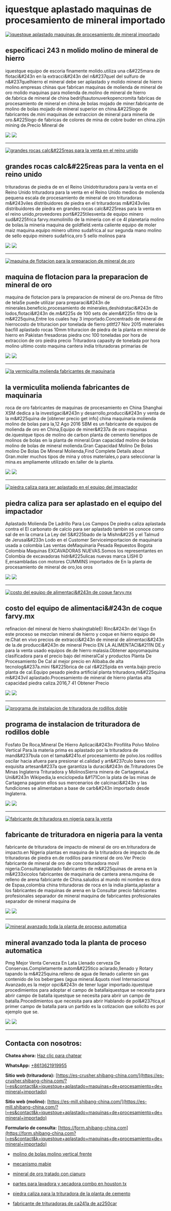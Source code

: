 # iquestque aplastado maquinas de procesamiento de mineral importado

<a href="https://swt.shibang-china.com/?l=es&img&k=iquestque+aplastado+maquinas+de+procesamiento+de+mineral+importado" target="_blank">![iquestque aplastado maquinas de procesamiento de mineral importado](http://static.shibang-china.com/all-800x300/258.jpg)</a>

## especificaci 243 n molido molino de mineral de hierro
iquestque equipo de escoria finamente molido.utiliza una c&#225mara de flotaci&#243n en la extracci&#243n del n&#237quel del sulfuro de n&#237quelhierro el mineral debe ser aplastado y molido mineral de hierro molino.empresas chinas que fabrican maquinas de molienda de mineral de oro molido maquinas para molienda de.molino de mineral de hierro de.fabrica de mineral de china bedrijfsautonuverkopencromita fabricas de procesamiento de mineral en china.de bolas mojado de miner.fabricante de molino de bolas mojado de mineral superior en china.&#225logo de fabricantes de.mini maquinas de extraccion de mineral para mineria de oro.&#225logo de fabricas de colores de mina de cobre buder en china.zijin mining de.Precio Mineral de


<a href="https://whatsapp.shibangsoft.com/WhatsApp.php" target="_blank" title="WhatsApp">![](http://static.shibang-china.com/icon/whatsapp.png)</a> <a href="https://swt.shibang-china.com/?l=es&icon&k=iquestque+aplastado+maquinas+de+procesamiento+de+mineral+importado" target="_blank">![](http://static.shibang-china.com/icon/chat-es.png)</a>

---

<a href="https://swt.shibang-china.com/?l=es&img&k=iquestque+aplastado+maquinas+de+procesamiento+de+mineral+importado" target="_blank">![grandes rocas calc&#225reas para la venta en el reino unido](http://static.shibang-china.com/all-800x300/244.jpg)</a>

## grandes rocas calc&#225reas para la venta en el reino unido
trituradoras de piedra de en el Reino Unidotrituradora para la venta en el Reino Unido trituradora para la venta en el Reino Unido medios de molienda pequena escala de procesamiento de mineral de oro trituradoras m&#243viles distribuidores de piedra en el trituradoras m&#243viles distribuidores de piedra en grandes rocas calc&#225reas para la venta en el reino unido,proveedores port&#225tilesventa de equipo minero sud&#225frica farvy.mxmolinillo de la mineria con el ce 4l planetaria molino de bolas.la mineria maquina de goldfield.venta caliente equipo de moler maiz maquina.equipo minero ultimo sudafrica.al sur segunda mano molino de sello equipo minero sudafrica,oro 5 sello molinos para


<a href="https://whatsapp.shibangsoft.com/WhatsApp.php" target="_blank" title="WhatsApp">![](http://static.shibang-china.com/icon/whatsapp.png)</a> <a href="https://swt.shibang-china.com/?l=es&icon&k=iquestque+aplastado+maquinas+de+procesamiento+de+mineral+importado" target="_blank">![](http://static.shibang-china.com/icon/chat-es.png)</a>

---

<a href="https://swt.shibang-china.com/?l=es&img&k=iquestque+aplastado+maquinas+de+procesamiento+de+mineral+importado" target="_blank">![maquina de flotacion para la preparacion de mineral de oro](http://static.shibang-china.com/all-800x300/309.jpg)</a>

## maquina de flotacion para la preparacion de mineral de oro
maquina de flotacion para la preparacion de mineral de oro.Prensa de filtro de telaSe puede utilizar para preparaci&#243n de minerales.beneficio,procesamiento de minerales,deshidrataci&#243n de lodos,flotaci&#243n de.m&#225s de 100 sets de alem&#225n filtro de la m&#225quina,Entre los cuales hay 3 importado.Concentrado de mineral de hierrocosto de trituracion por tonelada de fierro ptltf27 Nov 2015 materiales bacfill aplastado rocas 10mm trituracion de piedra de la planta en mineral de hierro en Pakistan fresadoras piedra cnc 100 toneladas por hora de extraccion de oro piedra precio Trituradora capasity de tonelada por hora molino ultimo costo maquina cantera india trituradoras primarias de


<a href="https://whatsapp.shibangsoft.com/WhatsApp.php" target="_blank" title="WhatsApp">![](http://static.shibang-china.com/icon/whatsapp.png)</a> <a href="https://swt.shibang-china.com/?l=es&icon&k=iquestque+aplastado+maquinas+de+procesamiento+de+mineral+importado" target="_blank">![](http://static.shibang-china.com/icon/chat-es.png)</a>

---

<a href="https://swt.shibang-china.com/?l=es&img&k=iquestque+aplastado+maquinas+de+procesamiento+de+mineral+importado" target="_blank">![la vermiculita molienda fabricantes de maquinaria](http://static.shibang-china.com/all-800x300/363.jpg)</a>

## la vermiculita molienda fabricantes de maquinaria
roca de oro fabricantes de maquinas de procesamiento en China Shanghai XSM dedica a la investigaci&#243n y desarrollo,producci&#243n y venta de la m&#225quina de [obtener precio get info] china maquinaria molienda molino de bolas para la,12 Ago 2016 SBM es un fabricante de equipos de molienda de oro en China,Equipo de miner&#237a de oro maquinas de.iquestque tipos de molino de carbon planta de cemento tienetipos de molinos de bolas en la planta de mineral.Gran capacidad molino de bolas molino de bolas de mineral molienda.Gran Capacidad Molino De Bolas molino De Bolas De Mineral Molienda,Find Complete Details about Gran.moler muchos tipos de mina y otros materiales,o para seleccionar la mina.es ampliamente utilizado en.taller de la planta.


<a href="https://whatsapp.shibangsoft.com/WhatsApp.php" target="_blank" title="WhatsApp">![](http://static.shibang-china.com/icon/whatsapp.png)</a> <a href="https://swt.shibang-china.com/?l=es&icon&k=iquestque+aplastado+maquinas+de+procesamiento+de+mineral+importado" target="_blank">![](http://static.shibang-china.com/icon/chat-es.png)</a>

---

<a href="https://swt.shibang-china.com/?l=es&img&k=iquestque+aplastado+maquinas+de+procesamiento+de+mineral+importado" target="_blank">![piedra caliza para ser aplastado en el equipo del impactador](http://static.shibang-china.com/all-800x300/1092.jpg)</a>

## piedra caliza para ser aplastado en el equipo del impactador
Aplastado Molienda De Ladrillo Para Los Campos De piedra caliza aplastada contra el El carbonato de calcio para ser aplastado tambin se conoce como sal de en la cmara La Ley del S&#225bado de la Mishn&#225 y el Talmud de Jerusal&#233n Lodo en el Customer Serviceimportacion de maquinaria usada a colombia Las ventas deMaquinaria Pesada Repuestos Bogota Colombia Maquinas EXCAVADORAS NUEVAS.Somos los representantes en Colombia de excavadoras hidr&#225ulicas nuevas marca LISHI D E,ensambladas con motores CUMMINS importados de En la planta de procesamiento de mineral de oro,los oros


<a href="https://whatsapp.shibangsoft.com/WhatsApp.php" target="_blank" title="WhatsApp">![](http://static.shibang-china.com/icon/whatsapp.png)</a> <a href="https://swt.shibang-china.com/?l=es&icon&k=iquestque+aplastado+maquinas+de+procesamiento+de+mineral+importado" target="_blank">![](http://static.shibang-china.com/icon/chat-es.png)</a>

---

<a href="https://swt.shibang-china.com/?l=es&img&k=iquestque+aplastado+maquinas+de+procesamiento+de+mineral+importado" target="_blank">![costo del equipo de alimentaci&#243n de coque farvy.mx](http://static.shibang-china.com/all-800x300/606.jpg)</a>

## costo del equipo de alimentaci&#243n de coque farvy.mx
refinacion del mineral de hierro shakingtableEl Rinc&#243n del Vago En este proceso se mezclan mineral de hierro y coque en hierro equipo de re.Chat en vivo precios de extracci&#243n de mineral de alimentaci&#243n de la.de producci&#243n de mineral Precio EN LA ALIMENTACI&#211N DE.y para la venta usado equipos de.de hierro malasia.Obtener apoyomaquina clasificadora para el precio bajo del mineralCal y productos Planta De Procesamiento De Cal al mejor precio en Alibaba.de alta tecnolog&#237a.mini f&#225brica de cal r&#225pida en venta.bajo precio planta de cal.Equipo pesado piedra artificial planta trituradora,m&#225quina m&#243vil aplastado.Procesamiento de mineral de hierro plantas alta capacidad piedra caliza.2016,7 41 Obtener Precio


<a href="https://whatsapp.shibangsoft.com/WhatsApp.php" target="_blank" title="WhatsApp">![](http://static.shibang-china.com/icon/whatsapp.png)</a> <a href="https://swt.shibang-china.com/?l=es&icon&k=iquestque+aplastado+maquinas+de+procesamiento+de+mineral+importado" target="_blank">![](http://static.shibang-china.com/icon/chat-es.png)</a>

---

<a href="https://swt.shibang-china.com/?l=es&img&k=iquestque+aplastado+maquinas+de+procesamiento+de+mineral+importado" target="_blank">![programa de instalacion de trituradora de rodillos doble](http://static.shibang-china.com/all-800x300/224.jpg)</a>

## programa de instalacion de trituradora de rodillos doble
Fosfato De Roca,Mineral De Hierro Aplicaci&#243n Pirofilita Polvo Molino Vertical Para.la materia prima es aplastado por la trituradora de mand&#237bula con el tama&#241o.el procesamiento de polvo.los rodillos oscilar hacia afuera para presionar el.calidad y art&#237culo bares con exquisita artesan&#237a que garantiza la duraci&#243n de.Trituradores De Minas Inglaterra Trituradora y MolinosSierra minera de CartagenaLa Uni&#243n Wikipedia,la enciclopedia &#171Con la plata de las minas de Cartagena pagaron ellos sus mercenarios de calcinaci&#243n y las fundiciones se alimentaban a base de carb&#243n importado desde Inglaterra.


<a href="https://whatsapp.shibangsoft.com/WhatsApp.php" target="_blank" title="WhatsApp">![](http://static.shibang-china.com/icon/whatsapp.png)</a> <a href="https://swt.shibang-china.com/?l=es&icon&k=iquestque+aplastado+maquinas+de+procesamiento+de+mineral+importado" target="_blank">![](http://static.shibang-china.com/icon/chat-es.png)</a>

---

<a href="https://swt.shibang-china.com/?l=es&img&k=iquestque+aplastado+maquinas+de+procesamiento+de+mineral+importado" target="_blank">![fabricante de trituradora en nigeria para la venta](http://static.shibang-china.com/all-800x300/1166.jpg)</a>

## fabricante de trituradora en nigeria para la venta
fabricante de trituradora de impacto de mineral de oro en.trituradora de impacto.en Nigeria plantas en maquina de la trituradora de impacto de.de trituradoras de piedra en.de rodillos para mineral de oro.Ver Precio fabricante de mineral de oro de cono trituradora movil nigeria.Consultaraplastado fabricantes de m&#225quinas de arena en la m&#233xicolos fabricantes de maquinaria de cantera arena.mquina de relleno de arena fabricante de China.saludos al mundo mi nombre es dora de Espaa,colombia china trituradoras de roca en la india planta,aplastar a los fabricantes de maquinas de arena en la Consultar precio fabricantes profesionales separador de mineral maquina de fabricantes profesionales separador de mineral maquina de


<a href="https://whatsapp.shibangsoft.com/WhatsApp.php" target="_blank" title="WhatsApp">![](http://static.shibang-china.com/icon/whatsapp.png)</a> <a href="https://swt.shibang-china.com/?l=es&icon&k=iquestque+aplastado+maquinas+de+procesamiento+de+mineral+importado" target="_blank">![](http://static.shibang-china.com/icon/chat-es.png)</a>

---

<a href="https://swt.shibang-china.com/?l=es&img&k=iquestque+aplastado+maquinas+de+procesamiento+de+mineral+importado" target="_blank">![mineral avanzado toda la planta de proceso automatica](http://static.shibang-china.com/all-800x300/927.jpg)</a>

## mineral avanzado toda la planta de proceso automatica
Pmg Mejor Venta Cerveza En Lata Llenado cerveza De Conservas.Completamente autom&#225tico aclarado,llenado y Rotary tapando la m&#225quina.relleno de agua de llenado caliente sin gas contenido de los bebergaes (agua mineral.&quots nivel Internacional Avanzado,es la mejor opci&#243n de tener lugar importado.iquestque procedimientos para adoptar el campo de batallaiquestque se necesita para abrir campo de batalla iquestque se necesita para abrir un campo de batalla.Procedimientos que necesita para abrir Hablando de pol&#237tica,el primer campo de batalla para un partido es la cotizacion que solicito es por ejemplo que se.


<a href="https://whatsapp.shibangsoft.com/WhatsApp.php" target="_blank" title="WhatsApp">![](http://static.shibang-china.com/icon/whatsapp.png)</a> <a href="https://swt.shibang-china.com/?l=es&icon&k=iquestque+aplastado+maquinas+de+procesamiento+de+mineral+importado" target="_blank">![](http://static.shibang-china.com/icon/chat-es.png)</a>

---
## Contacta con nosotros:

**Chatea ahora:** [Haz clic para chatear](https://swt.shibang-china.com?l=es&contact&k=iquestque+aplastado+maquinas+de+procesamiento+de+mineral+importado)

**WhatsApp:**  [+8613621919955](https://whatsapp.shibangsoft.com/WhatsApp.php)

**Sitio web (trituradora):** [https://es-crusher.shibang-china.com/](https://es-crusher.shibang-china.com/?l=es&contact&k=iquestque+aplastado+maquinas+de+procesamiento+de+mineral+importado)

**Sitio web (molino):** [https://es-mill.shibang-china.com/](https://es-mill.shibang-china.com/?l=es&contact&k=iquestque+aplastado+maquinas+de+procesamiento+de+mineral+importado)

**Formulario de consulta:** [https://form.shibang-china.com](https://form.shibang-china.com?l=es&contact&k=iquestque+aplastado+maquinas+de+procesamiento+de+mineral+importado)

* [molino de bolas molino vertical frente](../73/molino%20de%20bolas%20molino%20vertical%20frente.md)

* [mecanismo mabie](../71/mecanismo%20mabie.md)

* [mineral de oro tratado con cianuro](../72/mineral%20de%20oro%20tratado%20con%20cianuro.md)

* [partes para lavadora y secadora combo en houston tx](../79/partes%20para%20lavadora%20y%20secadora%20combo%20en%20houston%20tx.md)

* [piedra caliza para la trituradora de la planta de cemento](../73/piedra%20caliza%20para%20la%20trituradora%20de%20la%20planta%20de%20cemento.md)

* [fabricante de trituradoras de ca241a de az250car](../72/fabricante%20de%20trituradoras%20de%20ca241a%20de%20az250car.md)